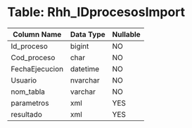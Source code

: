 # Table: Rhh_IDprocesosImport

| Column Name | Data Type | Nullable |
|-------------|-----------|----------|
| Id_proceso | bigint | NO |
| Cod_proceso | char | NO |
| FechaEjecucion | datetime | NO |
| Usuario | nvarchar | NO |
| nom_tabla | varchar | NO |
| parametros | xml | YES |
| resultado | xml | YES |
